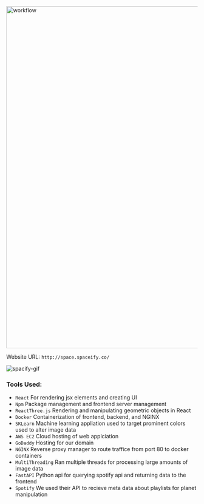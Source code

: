 <img width="900" alt="workflow" src="https://github.com/mfkimbell/dummmmmy/assets/107063397/f2ff542c-1003-4931-8704-ebc08bee67fd">

Website URL: ```http://space.spaceify.co/```

![spacify-gif](https://github.com/mfkimbell/dummmmmy/assets/107063397/86b924ac-0f93-43d8-ab9e-08e822567781)

### **Tools Used:**
* `React` For rendering jsx elements and creating UI
* `Npm` Package management and frontend server management
* `ReactThree.js` Rendering and manipulating geometric objects in React
* `Docker` Containerization of frontend, backend, and NGINX
* `SKLearn` Machine learning appliation used to target prominent colors used to alter image data
* `AWS EC2` Cloud hosting of web applciation
* `GoDaddy` Hosting for our domain
* `NGINX` Reverse proxy manager to route traffice from port 80 to docker containers
* `MultiThreading` Ran multiple threads for processing large amounts of image data
* `FastAPI` Python api for querying spotify api and returning data to the frontend
* `Spotify` We used their API to recieve meta data about playlists for planet manipulation
